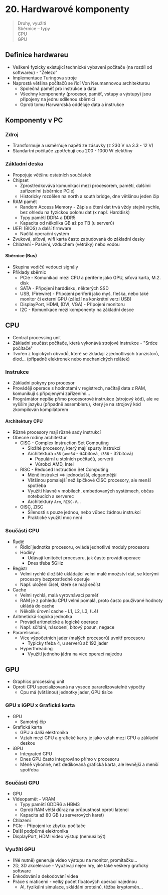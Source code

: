 # 20. Hardwarové komponenty

> Druhy, využití \
> Sběrnice – typy \
> CPU \
> GPU

## Definice hardwareu

- Veškeré fyzicky existující technické vybavení počítače (na rozdíl od softwareu) - "Železo"
- Implementace Turingova stroje
- Naprostá většina počítačů se řídí Von Neumannovou architekturou
  - Společná paměť pro instrukce a data
  - Všechny komponenty (procesor, paměť, vstupy a výstupy) jsou připojeny na jednu sdílenou sběrnici
  - Oproti tomu Harwardská odděluje data a instrukce

## Komponenty v PC

### Zdroj

- Transformuje a usměrňuje napětí ze zásuvky (z 230 V na 3.3 - 12 V)
- Standartní počítače zpotřebují cca 200 - 1000 W elektřiny

### Základní deska

- Propojuje většinu ostatních součástek
- Chipset
  - Zprostředkovává komunikaci mezi procesorem, pamětí, dalšími zařízeními (sběrnice PCIe)
  - Historicky rozdělen na north a south bridge, dne většinou jeden čip
- RAM pamět
  - Random Access Memory - Zápis a čtení dat trvá vždy stejně rychle, bez ohledu na fyzickou polohu dat (x např. Harddisk)
  - Typy pamětí DDR4 a DDR5
  - Kapacita od několika GB až po TB (u serverů)
- UEFI (BIOS) a další firmware
  - Načítá operační systém
- Zvuková, síťová, wifi karta často zabudovaná do základní desky
- Chlazení - Pasivní, vzduchem (větráky) nebo vodou

#### Sběrnice (Bus)

- Skupina vodičů vedoucí signály
- Příklady sběrnic
  - PCIe - Komunikaci mezi CPU a periferie jako GPU, síťová karta, M.2. disk
  - SATA - Připojení harddisku, některých SSD
  - USB, (Firewire) - Připojení periferií jako myš, fleška, nebo také monitor či externí GPU (záleží na konkrétní verzi USB)
  - DisplayPort, HDMI, (DVI, VGA) - Připojení monitoru
  - I2C - Komunikace mezi komponenty na základní desce

## CPU

- Central processing unit
- Základní součást počítače, která vykonává strojové instrukce - "Srdce počítače"
- Tvořen z logických obvodů, které se zkládají z jednotlivých tranzistorů, diod... (případně elektronek nebo mechanických relátek)

### Instrukce

- Základní pokyny pro procesor
- Provádějí operace s hodnotami v registrech, načítají data z RAM, komunikují s připojenými zařízeními...
- Prográmátor nepíše přímo procesorové instrukce (strojový kód), ale ve vyšším jazyku (případně assembleru), který je na strojový kód zkompilován kompilátorem

#### Architektury CPU

- Různé procesory mají různé sady instrukcí
- Obecné rodiny architektur
  - CISC - Complex Instruction Set Computing
    - Složité procesory, který mají spusty instrukcí
    - Architektura `x86` (`amd64` - 64bitová, `i386` - 32bitová)
      - Populární u stolních počítačů, serverů
      - Vúrobci AMD, Intel
  - RISC - Reduced Instruction Set Computing
    - Méně instrukcí $\implies$ jednodušší, elegantnější
    - Většinou pomalejší než špičkové CISC procesory, ale menší spotřeba
    - Využití hlavně v mobilech, embedovaných systémech, občas notebucích a serverec
    - Architektury `Arm`, `RISC-V`...
  - OISC, ZISC
    - Šílenosti s pouze jednou, nebo vůbec žádnou instrukcí
    - Praktické využití moc není

### Součásti CPU

- Řadič
  - Řídící jednotka procesoru, ovládá jednotlivé moduly procesoru
  - Hodiny
    - Udávají kmitočet procesoru, jak často provádí operace
    - Dnes třeba 5GHz
- Registr
  - Velmi rychlé úložiště ukládající velmi malé množství dat, se kterými procesory bezprostředně operuje
  - Např. uložení čísel, které se mají sečíst
- Cache
  - Velmi rychlá, malá vyrovnávací paměť
  - RAM je z pohledu CPU velmi pomalá, proto často používané hodnoty ukládá do cache
  - Několik úrovní cache - L1, L2, L3, (L4)
- Aritmetická-logická jednotka
  - Provádí aritmetické a logické operace
  - Např. sčítání, násobení, bitový posun, negace
- Pararelismus
  - Více výpočetních jader (malých procesorů) uvnitř procesoru
    - Typicky třeba 4, u serverů až 192 jader
  - Hyperthreading
    - Využití jednoho jádra na více operací najedou

## GPU

- Graphics processing unit
- Oproti CPU specializovaná na vysoce pararelizovatelné výpočty
  - Cpu má (většinou) jednotky jader, GPU tisíce

### GPU x iGPU x Grafická karta

- GPU
  - Samotný čip
- Grafická karta
  - GPU a další elektronika
  - Vztah mezi GPU a grafické karty je jako vztah mezi CPU a základní deskou
- iGPU
  - Integrated GPU
  - Dnes GPU často integrováno přímo v procesoru
  - Méně výkonné, než dedikovaná grafická karta, ale levnější a menší spotřeba

### Součásti GPU

- GPU
- Videopamět - VRAM
  - Typy pamětí GDDR6 a HBM3
  - Oproti RAM větší důraz na průpustnost oproti latenci
  - Kapacita až 80 GB (u serverových karet)
- Chlazení
- PCIe - Připojení ke zbytku počítače
- Další podpůrná elektronika
- DisplayPort, HDMI video výstup (nemusí být)

### Využítí GPU

- (Né nutně) generuje video výstupu na monitor, promítačku...
- 2D, 3D akcelerace - Využívají nejen hry, ale také veškerý grafický software
- Enkodování a dekodování videa
- Práce s maticemi - velký počet floatových operací najednou
  - AI, fyzikální simulace, skládání proteinů, těžba kryptoměn...
